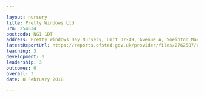 ```yaml
---

layout: nursery
title: Pretty Windows Ltd
urn: 254634
postcode: NG1 1DT
address: Pretty Windows Day Nursery, Unit 37-49, Avenue A, Sneinton Market, NOTTINGHAM, NG1 1DT
latestReportUrl: https://reports.ofsted.gov.uk/provider/files/2762587/urn/254634.pdf
teaching: 3
development: 0
leadership: 3
outcomes: 0
overall: 3
date: 8 February 2018

---
```

